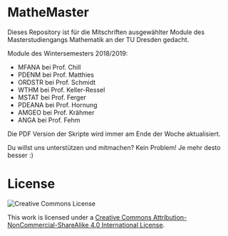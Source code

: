 # MatheMaster
Dieses Repository ist für die Mitschriften ausgewählter Module des Masterstudiengangs Mathematik an der TU Dresden gedacht.

Module des Wintersemesters 2018/2019:
- MFANA bei Prof. Chill
- PDENM bei Prof. Matthies
- ORDSTR bei Prof. Schmidt
- WTHM bei Prof. Keller-Ressel
- MSTAT bei Prof. Ferger
- PDEANA bei Prof. Hornung
- AMGEO bei Prof. Krähmer
- ANGA bei Prof. Fehm

Die PDF Version der Skripte wird immer am Ende der Woche aktualisiert.

Du willst uns unterstützen und mitmachen? Kein Problem! Je mehr desto besser :)

# License

![Creative Commons License](https://i.creativecommons.org/l/by-nc-sa/4.0/88x31.png)

This work is licensed under a
[Creative Commons Attribution-NonCommercial-ShareAlike 4.0 International License](http://creativecommons.org/licenses/by-nc-sa/4.0/).

